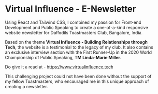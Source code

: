 # Virtual Influence - E-Newsletter

Using React and Tailwind CSS, I combined my passion for Front-end Development and Public Speaking to create a one-of-a-kind responsive website newsletter for Daffodils Toastmasters Club, Bangalore, India.
 
Based on the theme **Virtual Influence - Building Relationships through Tech**, the website is a testimonial to the legacy of my club. It also contains an exclusive interview section with the First Runner-Up in the 2020 World Championship of Public Speaking, **TM Linda-Marie Miller**.

Do give it a read at -
https://www.virtualinfluence.tech
 
This challenging project could not have been done without the support of my fellow Toastmasters, who encouraged me in this unique approach of creating a newsletter. 


